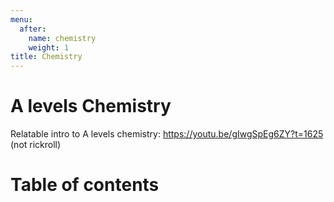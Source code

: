```yaml
---
menu:
  after:
    name: chemistry
    weight: 1
title: Chemistry
---
```


# A levels Chemistry

Relatable intro to A levels chemistry: https://youtu.be/gIwgSpEg6ZY?t=1625 (not rickroll)

# Table of contents

